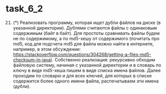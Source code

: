 # task_6_2
21. (*) Реализовать программу, которая ищет дубли файлов на диске (в указанной директории). Дублями считаются файлы с одинаковым содержимым (байт в байт). Для простоты сравнивать файлы будем не по содержимому, а по md5-хешу от содержимого (почитать про md5, код для подсчета md5 для файла можно найти в интернете, например, в этом обсуждении: https://stackoverflow.com/questions/304268/getting-a-files-md5-checksum-in-java). Собственно реализация: рекурсивно обходим файловую систему, начиная с указанной директории и в словарь по ключу в виде md5-хеша пишем в виде списка имена файлов. Далее проходим по словарю и для всех ключей, для которых в списке содержится более одного имени файла, распечатываем эти имена (дубли). 
